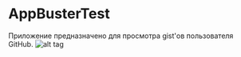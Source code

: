 # AppBusterTest
Приложение предназначено для просмотра gist'ов пользователя GitHub.
![alt tag](https://ibb.co/TqgnRhf)

